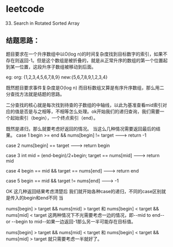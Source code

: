 # leetcode
33. Search in Rotated Sorted Array
## 结题思路：

题目要求在一个升序数组中以O(log n)的时间复杂度找到目标数字的索引，如果不存在则返回-1。但是这个数组是被折叠的，就是从正常升序的数组的第一个位置起到某一位置，这段升序子数组被移动到后面。

eg:
org: {1,2,3,4,5,6,7,8,9}
new:{5,6,7,8,9,1,2,3,4}


既然题目要求事件复杂度是O(log n) 而目标数组又算是有序升序数组，那么用二分查找方法就是结题的思路。

二分查找的核心就是每次找到待查的子数组的中轴线，以此为基准查看mid索引对应的值是否是与之相等，不相等怎么处理。ok开始我们的递归查询，我们需要一个起始索引（begin），一个终点索引（end）。

既然是递归，那么就要考虑好返回的情况。
当这么几种情况需要返回最后的结果。
case 1
begin >= end && nums[begin] != target  --->  return -1

case 2
nums[begin] == target    --->  return begin

case 3
int mid = (end-begin)/2+begin;   target == nums[mid]    --->  return mid

case 4
begin == mid && target == nums[end]  --->  return end

case 5
begin == mid && target != nums[end]  --->  -1


OK 这几种返回结果考虑清楚后 我们就开始各种case的递归，不同的case区别就是传入的begin和end不同
当

nums[begin] > target && nums[mid] > target 和 nums[begin] < target && nums[mid] < target
这两种情况下不光需要考虑一边的情况，即--mid to end--  or --begin to mid--如果一边返回-1那么另一半可能存在目标值。


nums[begin] > target && nums[mid] < target 和 nums[begin] < target && nums[mid] > target 就只需要考虑一半就好了。

